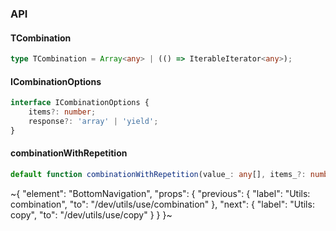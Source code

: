 

### API

#### TCombination

```ts
type TCombination = Array<any> | (() => IterableIterator<any>);
```

#### ICombinationOptions

```ts
interface ICombinationOptions {
    items?: number;
    response?: 'array' | 'yield';
}
```

#### combinationWithRepetition

```ts
default function combinationWithRepetition(value_: any[], items_?: number, options_?: ICombinationOptions): TCombination;
```


~{
  "element": "BottomNavigation",
  "props": {
    "previous": {
      "label": "Utils: combination",
      "to": "/dev/utils/use/combination"
    },
    "next": {
      "label": "Utils: copy",
      "to": "/dev/utils/use/copy"
    }
  }
}~